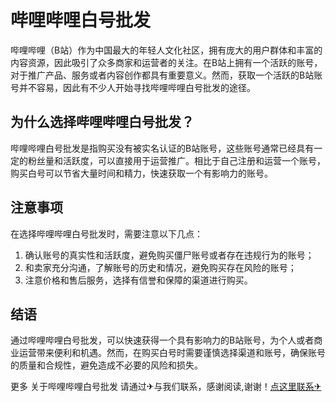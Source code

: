 # 哔哩哔哩白号批发

哔哩哔哩（B站）作为中国最大的年轻人文化社区，拥有庞大的用户群体和丰富的内容资源，因此吸引了众多商家和运营者的关注。在B站上拥有一个活跃的账号，对于推广产品、服务或者内容创作都具有重要意义。然而，获取一个活跃的B站账号并不容易，因此有不少人开始寻找哔哩哔哩白号批发的途径。

## 为什么选择哔哩哔哩白号批发？

哔哩哔哩白号批发是指购买没有被实名认证的B站账号，这些账号通常已经具有一定的粉丝量和活跃度，可以直接用于运营推广。相比于自己注册和运营一个账号，购买白号可以节省大量时间和精力，快速获取一个有影响力的账号。

## 注意事项

在选择哔哩哔哩白号批发时，需要注意以下几点：

1. 确认账号的真实性和活跃度，避免购买僵尸账号或者存在违规行为的账号；
2. 和卖家充分沟通，了解账号的历史和情况，避免购买存在风险的账号；
3. 注意价格和售后服务，选择有信誉和保障的渠道进行购买。

## 结语

通过哔哩哔哩白号批发，可以快速获得一个具有影响力的B站账号，为个人或者商业运营带来便利和机遇。然而，在购买白号时需要谨慎选择渠道和账号，确保账号的质量和合规性，避免造成不必要的风险和损失。

更多 关于哔哩哔哩白号批发 请通过✈与我们联系，感谢阅读,谢谢！[点这里联系✈](https://b.k02.cc)